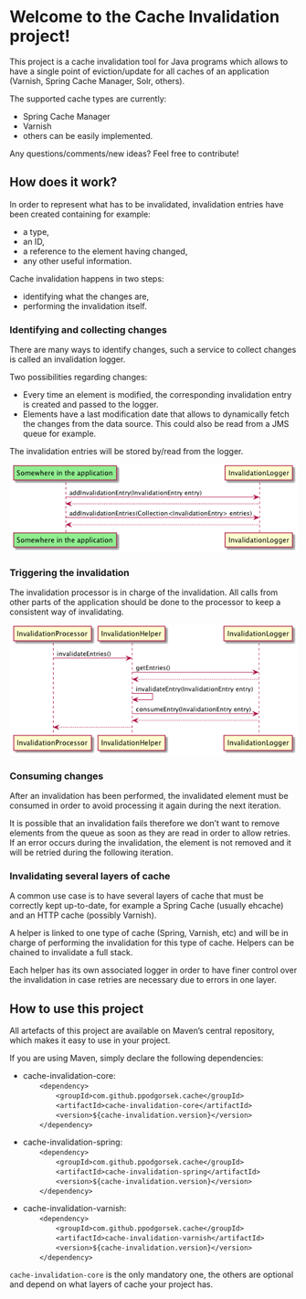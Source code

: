 # Welcome to the Cache Invalidation project!

This project is a cache invalidation tool for Java programs which allows to have a single point of eviction/update for all caches of an application (Varnish, Spring Cache Manager, Solr, others).

The supported cache types are currently:
* Spring Cache Manager
* Varnish
* others can be easily implemented.

Any questions/comments/new ideas? Feel free to contribute!

## How does it work?

In order to represent what has to be invalidated, invalidation entries have been created containing for example:
* a type,
* an ID,
* a reference to the element having changed,
* any other useful information.

Cache invalidation happens in two steps:
* identifying what the changes are,
* performing the invalidation itself.

### Identifying and collecting changes

There are many ways to identify changes, such a service to collect changes is called an invalidation logger.

Two possibilities regarding changes:
* Every time an element is modified, the corresponding invalidation entry is created and passed to the logger.
* Elements have a last modification date that allows to dynamically fetch the changes from the data source. This could also be read from a JMS queue for example.

The invalidation entries will be stored by/read from the logger.

![Collecting invalidation entries](https://github.com/ppodgorsek/cache-invalidation/blob/master/src/doc/uml/generated/collect_invalidation_entries.png)

### Triggering the invalidation

The invalidation processor is in charge of the invalidation. All calls from other parts of the application should be done to the processor to keep a consistent way of invalidating.

![Processing invalidation entries](https://github.com/ppodgorsek/cache-invalidation/blob/master/src/doc/uml/generated/process_invalidation_entries.png)

### Consuming changes

After an invalidation has been performed, the invalidated element must be consumed in order to avoid processing it again during the next iteration.

It is possible that an invalidation fails therefore we don’t want to remove elements from the queue as soon as they are read in order to allow retries. If an error occurs during the invalidation, the element is not removed and it will be retried during the following iteration.

### Invalidating several layers of cache

A common use case is to have several layers of cache that must be correctly kept up-to-date, for example a Spring Cache (usually ehcache) and an HTTP cache (possibly Varnish).

A helper is linked to one type of cache (Spring, Varnish, etc) and will be in charge of performing the invalidation for this type of cache. Helpers can be chained to invalidate a full stack.

Each helper has its own associated logger in order to have finer control over the invalidation in case retries are necessary due to errors in one layer.

## How to use this project

All artefacts of this project are available on Maven’s central repository, which makes it easy to use in your project.

If you are using Maven, simply declare the following dependencies:
* cache-invalidation-core:  
`    <dependency>`  
`        <groupId>com.github.ppodgorsek.cache</groupId>`  
`        <artifactId>cache-invalidation-core</artifactId>`  
`        <version>${cache-invalidation.version}</version>`  
`    </dependency>`

* cache-invalidation-spring:  
`    <dependency>`  
`        <groupId>com.github.ppodgorsek.cache</groupId>`  
`        <artifactId>cache-invalidation-spring</artifactId>`  
`        <version>${cache-invalidation.version}</version>`  
`    </dependency>`

* cache-invalidation-varnish:  
`    <dependency>`  
`        <groupId>com.github.ppodgorsek.cache</groupId>`  
`        <artifactId>cache-invalidation-varnish</artifactId>`  
`        <version>${cache-invalidation.version}</version>`  
`    </dependency>`

`cache-invalidation-core` is the only mandatory one, the others are optional and depend on what layers of cache your project has.
